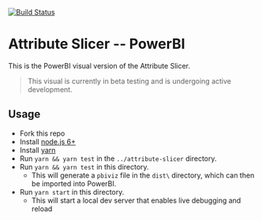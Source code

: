[![Build Status](https://travis-ci.org/Microsoft/PowerBI-visuals-AttributeSlicer.svg?branch=develop)](https://travis-ci.org/Microsoft/PowerBI-visuals-AttributeSlicer)

# Attribute Slicer -- PowerBI

This is the PowerBI visual version of the Attribute Slicer.

> This visual is currently in beta testing and is undergoing active development.

## Usage
* Fork this repo
* Install [node.js 6+](https://nodejs.org)
* Install [yarn](https://yarnpkg.com/)
* Run `yarn && yarn test` in the `../attribute-slicer` directory.
* Run `yarn && yarn test` in this directory.
    * This will generate a `pbiviz` file in the `dist\` directory, which can then be imported into PowerBI.
* Run `yarn start` in this directory.
    * This will start a local dev server that enables live debugging and reload
